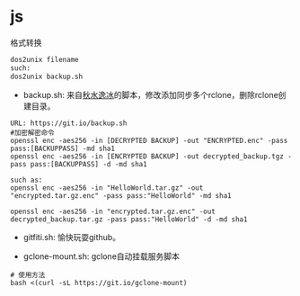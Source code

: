 # js

格式转换

```bash
dos2unix filename
such:
dos2unix backup.sh
```





* backup.sh: 来自[秋水逸冰](https://teddysun.com/469.html)的脚本，修改添加同步多个rclone，删除rclone创建目录。
 ```
 URL: https://git.io/backup.sh
 #加密解密命令
 openssl enc -aes256 -in [DECRYPTED BACKUP] -out "ENCRYPTED.enc" -pass pass:[BACKUPPASS] -md sha1
 openssl enc -aes256 -in [ENCRYPTED BACKUP] -out decrypted_backup.tgz -pass pass:[BACKUPPASS] -d -md sha1
 
 such as:
 openssl enc -aes256 -in "HelloWorld.tar.gz" -out "encrypted.tar.gz.enc" -pass pass:"HelloWorld" -md sha1

 openssl enc -aes256 -in "encrypted.tar.gz.enc" -out decrypted_backup.tar.gz -pass pass:"HelloWorld" -d -md sha1
 
 ```

* gitfiti.sh: 愉快玩耍github。

* gclone-mount.sh: gclone自动挂载服务脚本
```
# 使用方法
bash <(curl -sL https://git.io/gclone-mount)
```
